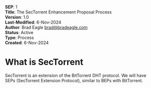 **SEP**: 1  
**Title**: The SecTorrent Enhancement Proposal Process  
**Version**: 1.0  
**Last-Modified**: 6-Nov-2024  
**Author**: Brad Eagle <brad@bradeagle.com>  
**Status**: Active  
**Type**: Process  
**Created**: 6-Nov-2024

# What is SecTorrent

SecTorrent is an extension of the BitTorrent DHT protocol. We will have
SEPs (SecTorrent Extension Protocol), similar to BEPs with BitTorrent.


